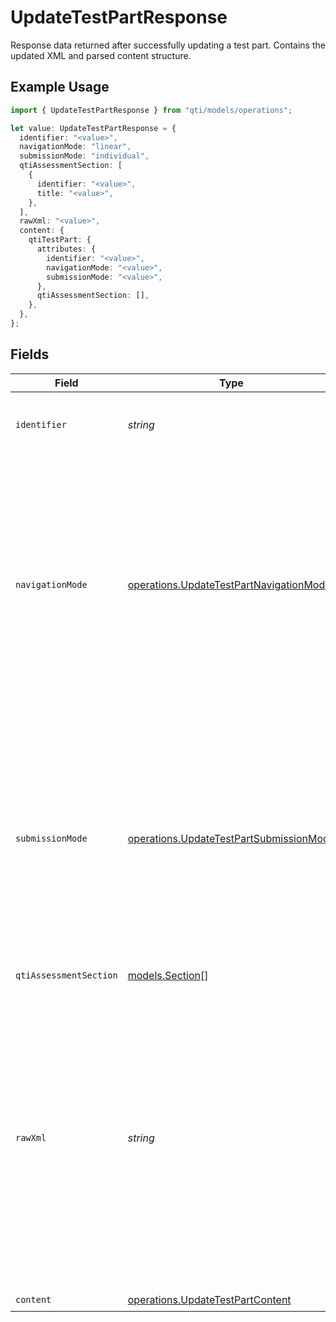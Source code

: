# UpdateTestPartResponse

Response data returned after successfully updating a test part. Contains the updated XML and parsed content structure.

## Example Usage

```typescript
import { UpdateTestPartResponse } from "qti/models/operations";

let value: UpdateTestPartResponse = {
  identifier: "<value>",
  navigationMode: "linear",
  submissionMode: "individual",
  qtiAssessmentSection: [
    {
      identifier: "<value>",
      title: "<value>",
    },
  ],
  rawXml: "<value>",
  content: {
    qtiTestPart: {
      attributes: {
        identifier: "<value>",
        navigationMode: "<value>",
        submissionMode: "<value>",
      },
      qtiAssessmentSection: [],
    },
  },
};
```

## Fields

| Field                                                                                                                                                                                                                                                                                                              | Type                                                                                                                                                                                                                                                                                                               | Required                                                                                                                                                                                                                                                                                                           | Description                                                                                                                                                                                                                                                                                                        |
| ------------------------------------------------------------------------------------------------------------------------------------------------------------------------------------------------------------------------------------------------------------------------------------------------------------------ | ------------------------------------------------------------------------------------------------------------------------------------------------------------------------------------------------------------------------------------------------------------------------------------------------------------------ | ------------------------------------------------------------------------------------------------------------------------------------------------------------------------------------------------------------------------------------------------------------------------------------------------------------------ | ------------------------------------------------------------------------------------------------------------------------------------------------------------------------------------------------------------------------------------------------------------------------------------------------------------------ |
| `identifier`                                                                                                                                                                                                                                                                                                       | *string*                                                                                                                                                                                                                                                                                                           | :heavy_check_mark:                                                                                                                                                                                                                                                                                                 | Unique identifier for the entity on the service provider.                                                                                                                                                                                                                                                          |
| `navigationMode`                                                                                                                                                                                                                                                                                                   | [operations.UpdateTestPartNavigationMode](../../models/operations/updatetestpartnavigationmode.md)                                                                                                                                                                                                                 | :heavy_check_mark:                                                                                                                                                                                                                                                                                                 | Controls how learners navigate through the test part. 'linear' requires items to be responded to in sequence without jumping around, while 'nonlinear' allows candidates to respond to items in any order they choose.                                                                                             |
| `submissionMode`                                                                                                                                                                                                                                                                                                   | [operations.UpdateTestPartSubmissionMode](../../models/operations/updatetestpartsubmissionmode.md)                                                                                                                                                                                                                 | :heavy_check_mark:                                                                                                                                                                                                                                                                                                 | Determines how learner responses are submitted for response processing. 'individual' allows responses to be submitted as each item is completed, while 'simultaneous' means responses for all items are sent when the whole part is completed.                                                                     |
| `qtiAssessmentSection`                                                                                                                                                                                                                                                                                             | [models.Section](../../models/section.md)[]                                                                                                                                                                                                                                                                        | :heavy_check_mark:                                                                                                                                                                                                                                                                                                 | N/A                                                                                                                                                                                                                                                                                                                |
| `rawXml`                                                                                                                                                                                                                                                                                                           | *string*                                                                                                                                                                                                                                                                                                           | :heavy_check_mark:                                                                                                                                                                                                                                                                                                 | Raw XML representation of the entity, automatically generated from the JSON or XML sent when creating entities on the service provider. The rawxml field will contain all content sent when creating the entity on the service provider. This field is stable and should be used when working within this QTI API. |
| `content`                                                                                                                                                                                                                                                                                                          | [operations.UpdateTestPartContent](../../models/operations/updatetestpartcontent.md)                                                                                                                                                                                                                               | :heavy_check_mark:                                                                                                                                                                                                                                                                                                 | N/A                                                                                                                                                                                                                                                                                                                |
